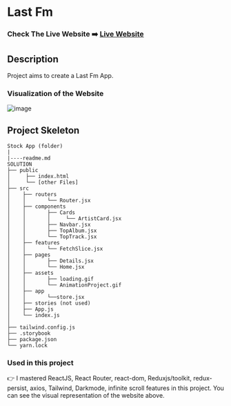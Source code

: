 # Last Fm

### Check The Live Website ➡️ [Live Website](https://sekunev-last-fm.netlify.app/)

## Description

Project aims to create a Last Fm App.

### Visualization of the Website

![image](https://github.com/Sekunev/last-fm/blob/main/src/assest/AnimationProject.gif)

## Project Skeleton

```
Stock App (folder)
|
|----readme.md
SOLUTION
├── public
│     ├── index.html
│     └── [other Files]
├── src
│    ├── routers
│    │       └── Router.jsx
│    ├── components
│    │       ├── Cards
│    │       │     └── ArtistCard.jsx
│    │       ├── Navbar.jsx
│    │       ├── TopAlbum.jsx
│    │       └── TopTrack.jsx
│    ├── features
│    │       └── FetchSlice.jsx
│    ├── pages
│    │       ├── Details.jsx
│    │       └── Home.jsx
│    ├── assets
│    │       ├── loading.gif
│    │       └── AnimationProject.gif
│    ├── app
│    │       └──store.jsx
│    ├── stories (not used)
│    ├── App.js
│    └── index.js
│
├── tailwind.config.js
├── .storybook
├── package.json
└── yarn.lock
```

### Used in this project

👉 I mastered ReactJS, React Router, react-dom, Reduxjs/toolkit, redux-persist, axios, Tailwind, Darkmode, infinite scroll features in this project. You can see the visual representation of the website above.
